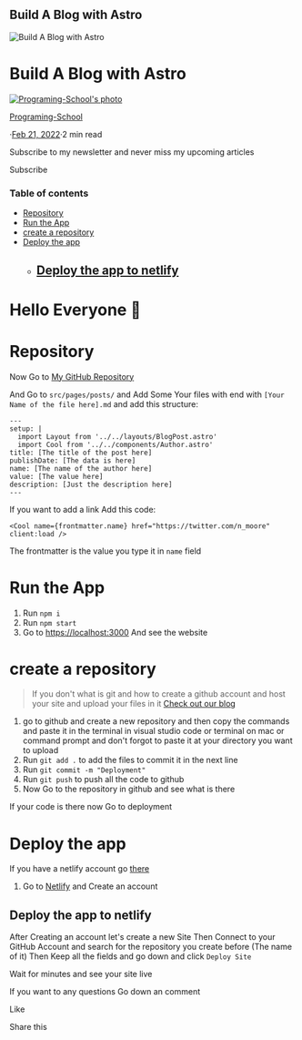 ## Build A Blog with Astro

![Build A Blog with Astro](/_next/image?url=https%3A%2F%2Fcdn.hashnode.com%2Fres%2Fhashnode%2Fimage%2Fupload%2Fv1645466088168%2FX4WhLmzoF.jpg%3Fw%3D1600%26h%3D840%26fit%3Dcrop%26crop%3Dentropy%26auto%3Dcompress%2Cformat%26format%3Dwebp&w=3840&q=75)

Build A Blog with Astro
=======================

[![Programing-School's photo](/_next/image?url=https%3A%2F%2Fcdn.hashnode.com%2Fres%2Fhashnode%2Fimage%2Fupload%2Fv1645823553390%2FoHcqD2UHc.png%3Fw%3D200%26h%3D200%26fit%3Dcrop%26crop%3Dfaces%26auto%3Dcompress%2Cformat%26format%3Dwebp&w=640&q=75)](https://hashnode.com/@Programing-School)

[Programing-School](https://hashnode.com/@Programing-School)

·[Feb 21, 2022](https://programming-school.hashnode.dev/build-a-blog-with-astro)·2 min read

Subscribe to my newsletter and never miss my upcoming articles

Subscribe

### Table of contents

*   [Repository](https://programming-school.hashnode.dev/#heading-repository)
*   [Run the App](https://programming-school.hashnode.dev/#heading-run-the-app)
*   [create a repository](https://programming-school.hashnode.dev/#heading-create-a-repository)
*   [Deploy the app](https://programming-school.hashnode.dev/#heading-deploy-the-app)
    *   [<h2 id="there">Deploy the app to netlify</h2>](https://programming-school.hashnode.dev/#heading-deploy-the-app-to-netlify)

Hello Everyone 👋
=================

Repository
==========

Now Go to [My GitHub Repository](https://github.com/Programing-School/Astro-Blog)

And Go to `src/pages/posts/` and Add Some Your files with end with `[Your Name of the file here].md` and add this structure:

    ---
    setup: |
      import Layout from '../../layouts/BlogPost.astro'
      import Cool from '../../components/Author.astro'
    title: [The title of the post here]
    publishDate: [The data is here]
    name: [The name of the author here]
    value: [The value here]
    description: [Just the description here]
    ---
    

If you want to add a link Add this code:

    <Cool name={frontmatter.name} href="https://twitter.com/n_moore" client:load />
    

The frontmatter is the value you type it in `name` field

Run the App
===========

1.  Run `npm i`
2.  Run `npm start`
3.  Go to [https://localhost:3000](https://localhost:3000/) And see the website

create a repository
===================

> If you don't what is git and how to create a github account and host your site and upload your files in it [Check out our blog](https://programing-school.hashnode.dev/learn-git-and-github)

1.  go to github and create a new repository and then copy the commands and paste it in the terminal in visual studio code or terminal on mac or command prompt and don't forgot to paste it at your directory you want to upload
2.  Run `git add .` to add the files to commit it in the next line
3.  Run `git commit -m "Deployment"`
4.  Run `git push` to push all the code to github
5.  Now Go to the repository in github and see what is there

If your code is there now Go to deployment

Deploy the app
==============

If you have a netlify account go [there](https://programming-school.hashnode.dev/#there)

1.  Go to [Netlify](https://app.netlify.com/) and Create an account

Deploy the app to netlify
-------------------------

After Creating an account let's create a new Site Then Connect to your GitHub Account and search for the repository you create before (The name of it) Then Keep all the fields and go down and click `Deploy Site`

Wait for minutes and see your site live

If you want to any questions Go down an comment

Like

[](https://programming-school.hashnode.dev/#write-comment)

[](https://twitter.com/share?url=https%3A%2F%2Fprogramming-school.hashnode.dev%2Fbuild-a-blog-with-astro&text=Build%20A%20Blog%20with%20Astro%0D%0A%7B%20by%20%40Program39300266%20%7D%20from%20%40hashnode%0D%0A)

Share this[](https://twitter.com/share?url=https%3A%2F%2Fprogramming-school.hashnode.dev%2Fbuild-a-blog-with-astro&text=%20%40Programing-School)[](http://www.reddit.com/submit?title=Build%20A%20Blog%20with%20Astro&selftext=true&text=%20https%3A%2F%2Fprogramming-school.hashnode.dev%2Fbuild-a-blog-with-astro)